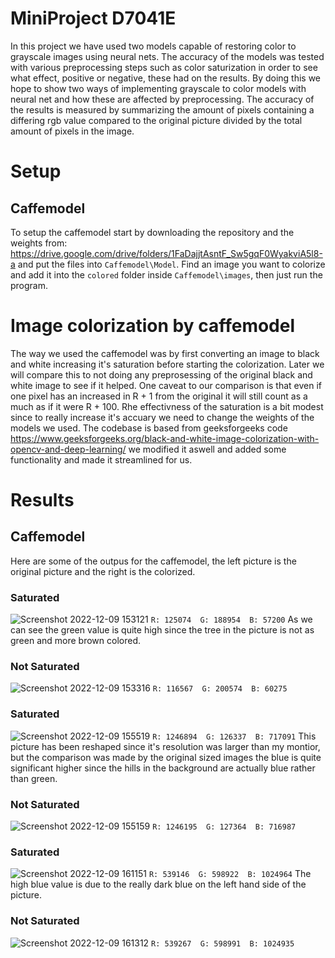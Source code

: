 # MiniProject D7041E






In this project we have used two models capable of restoring color to grayscale images using neural nets. The accuracy of the models was tested with various preprocessing steps such as color saturization in order to see what effect, positive or negative, these had on the results. By doing this we hope to show two ways of implementing grayscale to color models with neural net and how these are affected by preprocessing. The accuracy of the results is measured by summarizing the amount of pixels containing a differing rgb value compared to the original picture divided by the total amount of pixels in the image.



# Setup


## Caffemodel
To setup the caffemodel start by downloading the repository and the weights from: https://drive.google.com/drive/folders/1FaDajjtAsntF_Sw5gqF0WyakviA5l8-a and 
put the files into `Caffemodel\Model`. Find an image you want to colorize and add it into the `colored` folder inside `Caffemodel\images`, then just run the program.

# Image colorization by caffemodel

The way we used the caffemodel was by first converting an image to black and white increasing it's saturation before starting the colorization. Later we will compare this to not doing any preprosessing of the original black and white image to see if it helped. One caveat to our comparison is that even if one pixel has an increased in R + 1 from the original it will still count as a much as if it were R + 100. Rhe effectivness of the saturation is a bit modest since to really increase it's accuary we need to change the weights of the models we used.
The codebase is based from geeksforgeeks code https://www.geeksforgeeks.org/black-and-white-image-colorization-with-opencv-and-deep-learning/ we modified it aswell and added some functionality and made it streamlined for us.

# Results

## Caffemodel
Here are some of the outpus for the caffemodel, the left picture is the original picture and the right is the colorized.

### Saturated
![Screenshot 2022-12-09 153121](https://user-images.githubusercontent.com/120106208/206734686-515ff36d-d5f3-4e80-aeb9-6435751818eb.png)
`R: 125074  G: 188954  B: 57200`
As we can see the green value is quite high since the tree in the picture is not as green and more brown colored.

### Not Saturated
![Screenshot 2022-12-09 153316](https://user-images.githubusercontent.com/120106208/206734479-155a0191-37b1-42bd-8175-25ffedf32984.png)
`R: 116567  G: 200574  B: 60275`

### Saturated
![Screenshot 2022-12-09 155519](https://user-images.githubusercontent.com/120106208/206735127-b67ad3ce-3976-4ddb-8a58-e577bb139f54.png)
`R: 1246894  G: 126337  B: 717091`
This picture has been reshaped since it's resolution was larger than my montior, but the comparison was made by the original sized images  the blue is quite significant higher since the hills in the background are actually blue rather than green.

### Not Saturated
![Screenshot 2022-12-09 155159](https://user-images.githubusercontent.com/120106208/206735663-85e3df11-f6ce-43c4-942e-8344bbf6f1fd.png)
`R: 1246195  G: 127364  B: 716987`

### Saturated
![Screenshot 2022-12-09 161151](https://user-images.githubusercontent.com/120106208/206735776-d5c6e35b-9c78-4f3c-8e02-dab9cc25038e.png)
`R: 539146  G: 598922  B: 1024964`
The high blue value is due to the really dark blue on the left hand side of the picture.

### Not Saturated
![Screenshot 2022-12-09 161312](https://user-images.githubusercontent.com/120106208/206735892-bdfcd25a-92d1-44c0-b7ae-d2313139c748.png)
`R: 539267  G: 598991  B: 1024935`



